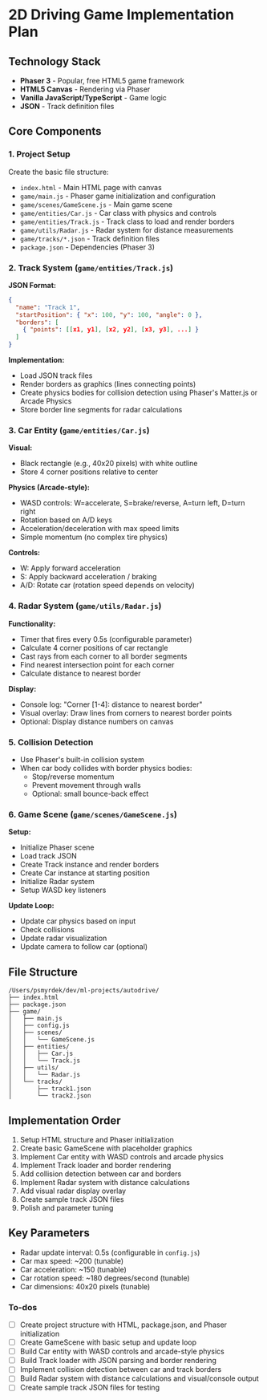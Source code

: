 <!-- b7df9201-cbb7-49b2-af7c-3de7ff7d206e dacf6be7-db8a-4c11-a18b-34d834ca4879 -->
# 2D Driving Game Implementation Plan

## Technology Stack

- **Phaser 3** - Popular, free HTML5 game framework
- **HTML5 Canvas** - Rendering via Phaser
- **Vanilla JavaScript/TypeScript** - Game logic
- **JSON** - Track definition files

## Core Components

### 1. Project Setup

Create the basic file structure:

- `index.html` - Main HTML page with canvas
- `game/main.js` - Phaser game initialization and configuration
- `game/scenes/GameScene.js` - Main game scene
- `game/entities/Car.js` - Car class with physics and controls
- `game/entities/Track.js` - Track class to load and render borders
- `game/utils/Radar.js` - Radar system for distance measurements
- `game/tracks/*.json` - Track definition files
- `package.json` - Dependencies (Phaser 3)

### 2. Track System (`game/entities/Track.js`)

**JSON Format:**

```json
{
  "name": "Track 1",
  "startPosition": { "x": 100, "y": 100, "angle": 0 },
  "borders": [
    { "points": [[x1, y1], [x2, y2], [x3, y3], ...] }
  ]
}
```

**Implementation:**

- Load JSON track files
- Render borders as graphics (lines connecting points)
- Create physics bodies for collision detection using Phaser's Matter.js or Arcade Physics
- Store border line segments for radar calculations

### 3. Car Entity (`game/entities/Car.js`)

**Visual:**

- Black rectangle (e.g., 40x20 pixels) with white outline
- Store 4 corner positions relative to center

**Physics (Arcade-style):**

- WASD controls: W=accelerate, S=brake/reverse, A=turn left, D=turn right
- Rotation based on A/D keys
- Acceleration/deceleration with max speed limits
- Simple momentum (no complex tire physics)

**Controls:**

- W: Apply forward acceleration
- S: Apply backward acceleration / braking
- A/D: Rotate car (rotation speed depends on velocity)

### 4. Radar System (`game/utils/Radar.js`)

**Functionality:**

- Timer that fires every 0.5s (configurable parameter)
- Calculate 4 corner positions of car rectangle
- Cast rays from each corner to all border segments
- Find nearest intersection point for each corner
- Calculate distance to nearest border

**Display:**

- Console log: "Corner [1-4]: distance to nearest border"
- Visual overlay: Draw lines from corners to nearest border points
- Optional: Display distance numbers on canvas

### 5. Collision Detection

- Use Phaser's built-in collision system
- When car body collides with border physics bodies:
  - Stop/reverse momentum
  - Prevent movement through walls
  - Optional: small bounce-back effect

### 6. Game Scene (`game/scenes/GameScene.js`)

**Setup:**

- Initialize Phaser scene
- Load track JSON
- Create Track instance and render borders
- Create Car instance at starting position
- Initialize Radar system
- Setup WASD key listeners

**Update Loop:**

- Update car physics based on input
- Check collisions
- Update radar visualization
- Update camera to follow car (optional)

## File Structure

```
/Users/psmyrdek/dev/ml-projects/autodrive/
├── index.html
├── package.json
├── game/
│   ├── main.js
│   ├── config.js
│   ├── scenes/
│   │   └── GameScene.js
│   ├── entities/
│   │   ├── Car.js
│   │   └── Track.js
│   ├── utils/
│   │   └── Radar.js
│   └── tracks/
│       ├── track1.json
│       └── track2.json
```

## Implementation Order

1. Setup HTML structure and Phaser initialization
2. Create basic GameScene with placeholder graphics
3. Implement Car entity with WASD controls and arcade physics
4. Implement Track loader and border rendering
5. Add collision detection between car and borders
6. Implement Radar system with distance calculations
7. Add visual radar display overlay
8. Create sample track JSON files
9. Polish and parameter tuning

## Key Parameters

- Radar update interval: 0.5s (configurable in `config.js`)
- Car max speed: ~200 (tunable)
- Car acceleration: ~150 (tunable)
- Car rotation speed: ~180 degrees/second (tunable)
- Car dimensions: 40x20 pixels (tunable)

### To-dos

- [ ] Create project structure with HTML, package.json, and Phaser initialization
- [ ] Create GameScene with basic setup and update loop
- [ ] Build Car entity with WASD controls and arcade-style physics
- [ ] Build Track loader with JSON parsing and border rendering
- [ ] Implement collision detection between car and track borders
- [ ] Build Radar system with distance calculations and visual/console output
- [ ] Create sample track JSON files for testing
